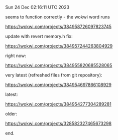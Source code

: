 Sun 24 Dec 02:16:11 UTC 2023

seems to function correctly - the wokwi word runs

  https://wokwi.com/projects/384958726097823745

update with revert memory.h fix:

  https://wokwi.com/projects/384957244263804929

right now:

  https://wokwi.com/projects/384955820685528065


very latest (refreshed files from git repository):

  https://wokwi.com/projects/384954697866108929

latest:

  https://wokwi.com/projects/384954277304289281

older:

  https://wokwi.com/projects/328582327465673298

end.
